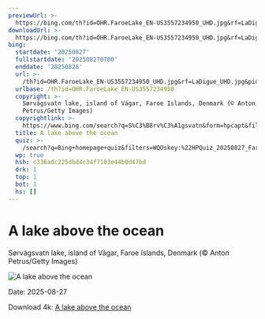 ```yaml
---
previewUrl: >-
  https://bing.com/th?id=OHR.FaroeLake_EN-US3557234950_UHD.jpg&rf=LaDigue_UHD.jpg&pid=hp&w=1024&h=576&rs=1&c=4
downloadUrl: >-
  https://bing.com/th?id=OHR.FaroeLake_EN-US3557234950_UHD.jpg&rf=LaDigue_UHD.jpg&pid=hp&w=3840&h=2160&rs=1&c=4
bing:
  startdate: '20250827'
  fullstartdate: '202508270700'
  enddate: '20250828'
  url: >-
    /th?id=OHR.FaroeLake_EN-US3557234950_UHD.jpg&rf=LaDigue_UHD.jpg&pid=hp&w=3840&h=2160&rs=1&c=4
  urlbase: /th?id=OHR.FaroeLake_EN-US3557234950
  copyright: >-
    Sørvágsvatn lake, island of Vágar, Faroe Islands, Denmark (© Anton
    Petrus/Getty Images)
  copyrightlink: >-
    https://www.bing.com/search?q=S%C3%B8rv%C3%A1gsvatn&form=hpcapt&filters=HpDate%3a%2220250827_0700%22
  title: A lake above the ocean
  quiz: >-
    /search?q=Bing+homepage+quiz&filters=WQOskey:%22HPQuiz_20250827_FaroeLake%22&FORM=HPQUIZ
  wp: true
  hsh: c336adc225dbd4c34f7103e44b0d47bd
  drk: 1
  top: 1
  bot: 1
  hs: []
---
```

# A lake above the ocean

Sørvágsvatn lake, island of Vágar, Faroe Islands, Denmark (© Anton Petrus/Getty Images)

![A lake above the ocean](https://bing.com/th?id=OHR.FaroeLake_EN-US3557234950_UHD.jpg&rf=LaDigue_UHD.jpg&pid=hp&w=1024&h=576&rs=1&c=4)

Date: 2025-08-27

Download 4k: [A lake above the ocean](https://bing.com/th?id=OHR.FaroeLake_EN-US3557234950_UHD.jpg&rf=LaDigue_UHD.jpg&pid=hp&w=3840&h=2160&rs=1&c=4)

